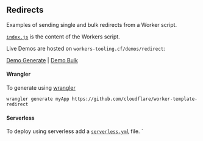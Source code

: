 ## Redirects

Examples of sending single and bulk redirects from a Worker script.

[`index.js`](https://github.com/cloudflare/worker-template-redirects/blob/master/redirect.js) is the content of the Workers script.

Live Demos are hosted on `workers-tooling.cf/demos/redirect`:

[Demo Generate](https://workers-tooling.cf/demos/redirect/send) | [Demo Bulk](https://workers-tooling.cf/demos/redirect/bulk1)

#### Wrangler
To generate using [wrangler](https://github.com/cloudflare/wrangler)

```
wrangler generate myApp https://github.com/cloudflare/worker-template-redirect
```

#### Serverless
To deploy using serverless add a [`serverless.yml`](https://serverless.com/framework/docs/providers/cloudflare/) file.
`
